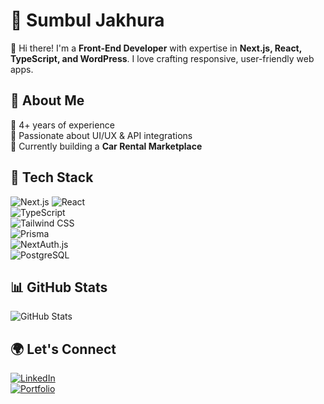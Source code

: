 # 🚀 Sumbul Jakhura  

👋 Hi there! I'm a **Front-End Developer** with expertise in **Next.js, React, TypeScript, and WordPress**. I love crafting responsive, user-friendly web apps.  

## 📌 About Me  
🔹 4+ years of experience  
🔹 Passionate about UI/UX & API integrations  
🔹 Currently building a **Car Rental Marketplace**  

## 🔧 Tech Stack  
![Next.js](https://img.shields.io/badge/Next.js-000000?style=flat&logo=nextdotjs&logoColor=white) 
![React](https://img.shields.io/badge/React-20232A?style=flat&logo=react&logoColor=61DAFB)  
![TypeScript](https://img.shields.io/badge/TypeScript-3178C6?style=flat&logo=typescript&logoColor=white)  
![Tailwind CSS](https://img.shields.io/badge/Tailwind%20CSS-38B2AC?style=flat&logo=tailwind-css&logoColor=white)  
![Prisma](https://img.shields.io/badge/Prisma-2D3748?style=flat&logo=prisma&logoColor=white)  
![NextAuth.js](https://img.shields.io/badge/NextAuth.js-000000?style=flat&logo=nextauth.js&logoColor=white)  
![PostgreSQL](https://img.shields.io/badge/PostgreSQL-336791?style=flat&logo=postgresql&logoColor=white)  

## 📊 GitHub Stats  
![GitHub Stats](https://github-readme-stats.vercel.app/api?username=sumbuljakhura&show_icons=true&theme=radical)  

## 🌍 Let's Connect  
[![LinkedIn](https://img.shields.io/badge/LinkedIn-0A66C2?style=flat&logo=linkedin&logoColor=white)](https://www.linkedin.com/in/your-profile/)  
[![Portfolio](https://img.shields.io/badge/Portfolio-000000?style=flat&logo=vercel&logoColor=white)](https://your-portfolio.com)  
